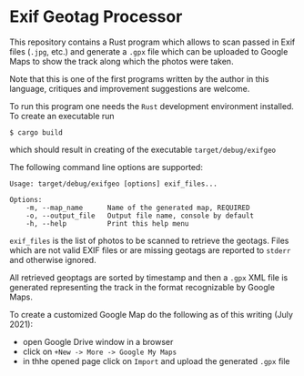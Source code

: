 # Exif Geotag Processor

This repository contains a Rust program which allows to scan passed in Exif
files (`.jpg`, etc.) and generate a `.gpx` file which can be uploaded to
Google Maps to show the track along which the photos were taken.

Note that this is one of the first programs written by the author in this
language, critiques and improvement suggestions are welcome.

To run this program one needs the `Rust` development environment installed. To
create an executable run
```
$ cargo build
```
which should result in creating of the executable `target/debug/exifgeo`

The following command line options are supported:
```
Usage: target/debug/exifgeo [options] exif_files...

Options:
    -m, --map_name      Name of the generated map, REQUIRED
    -o, --output_file   Output file name, console by default
    -h, --help          Print this help menu
```

`exif_files` is the list of photos to be scanned to retrieve the geotags.
Files which are not valid EXIF files or are missing geotags are reported to
`stderr` and otherwise ignored.

All retrieved geoptags are sorted by timestamp and then a `.gpx` XML file is
generated representing the track in the format recognizable by Google Maps.

To create a customized Google Map do the following as of this writing (July 2021):
- open Google Drive window in a browser
- click on `+New -> More -> Google My Maps`
- in thhe opened page click on `Import` and upload the generated `.gpx` file
